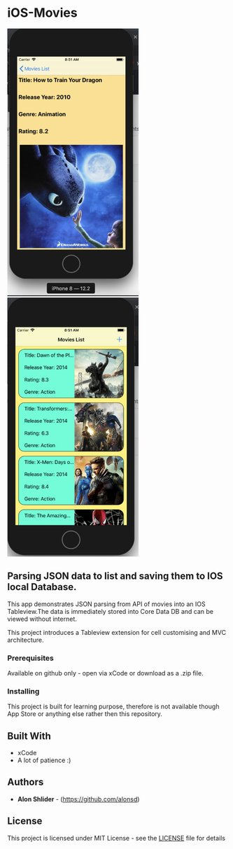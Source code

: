 # iOS-Movies

<img src="https://github.com/alonsd/MoviesPersistancy/blob/master/MovieDetailsVC.png" width="300"/>           <img src="https://github.com/alonsd/MoviesPersistancy/blob/master/MoviesTableview.png" width="300"/>


## Parsing JSON data to list and saving them to IOS local Database.

This app demonstrates JSON parsing from API of movies into an IOS Tableview.The data is immediately stored into Core Data DB and can be viewed without internet.

This project introduces a Tableview extension for cell customising and MVC architecture.

### Prerequisites
Available on github only - open via xCode or download as a .zip file. 

### Installing
This project is built for learning purpose, therefore is not available though App Store or anything else rather then this repository.

## Built With

- xCode
- A lot of patience :)

## Authors

* **Alon Shlider** - (https://github.com/alonsd)

## License

This project is licensed under MIT License - see the [LICENSE](LICENSE) file for details


